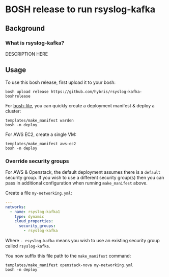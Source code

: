 BOSH release to run rsyslog-kafka
=======================

Background
----------

### What is rsyslog-kafka?

DESCRIPTION HERE

Usage
-----

To use this bosh release, first upload it to your bosh:

```
bosh upload release https://github.com/hybris/rsyslog-kafka-boshrelease
```

For [bosh-lite](https://github.com/cloudfoundry/bosh-lite), you can quickly create a deployment manifest & deploy a cluster:

```
templates/make_manifest warden
bosh -n deploy
```

For AWS EC2, create a single VM:

```
templates/make_manifest aws-ec2
bosh -n deploy
```

### Override security groups

For AWS & Openstack, the default deployment assumes there is a `default` security group. If you wish to use a different security group(s) then you can pass in additional configuration when running `make_manifest` above.

Create a file `my-networking.yml`:

```yaml
---
networks:
  - name: rsyslog-kafka1
    type: dynamic
    cloud_properties:
      security_groups:
        - rsyslog-kafka
```

Where `- rsyslog-kafka` means you wish to use an existing security group called `rsyslog-kafka`.

You now suffix this file path to the `make_manifest` command:

```
templates/make_manifest openstack-nova my-networking.yml
bosh -n deploy
```
